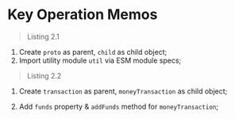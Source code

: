 # Key Operation Memos

> Listing 2.1

1. Create `proto` as parent, `child` as child object;
2. Import utility module `util` via ESM module specs;



> Listing 2.2

1. Create `transaction` as parent, `moneyTransaction` as child object;

2. Add `funds` property & `addFunds` method for `moneyTransaction`;
